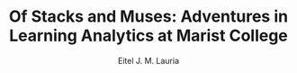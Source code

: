 ---
paperId: 10
author: Eitel J. M. Lauria
publicationauthor: Lauria, E. J. M.
title: "Of Stacks and Muses: Adventures in Learning Analytics at Marist College"
pdf: Poster_Eitel_LauriaV2
poster: Poster_Eitel_Lauria
alt: --
type: Poster
topic: Deep Learning
subtopic: Machine Learning
link: 
conference: icml
year: 2019
tags: icml-2019
location: California, USA
---